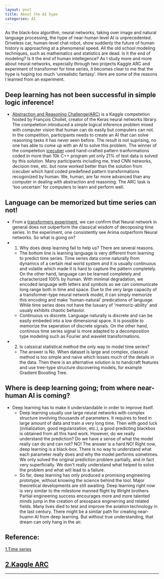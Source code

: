 ```yaml
---
layout: post
title: About the AI hype 
categories: AI
---
```


As the black-box algorithm, neural networks, taking over image and natural language processing, the hype of near-human level AI is unprecedented. Driveless car, human-level chat robot, show suddenly the future of human history is approaching at a phenomenal speed. All the old school modeling techniques, such as mathematics and statistics are dead. Is it the end of modeling? Is it the end of human intellegence? 
As I study more and more about neural networks, especially through two projects Kaggle ARC and experiment of transformer for time series, it becomes clear to me that the hype is hoping too much 'unrealistic fantasy'. Here are some of the reasons I learned from an experiment.

## Deep learning has not been successful in simple logic inference!
* [Abstraction and Reasoning Challenge(ARC)](https://www.kaggle.com/c/abstraction-and-reasoning-challenge) is a Kaggle competetion hosted by François Chollet, creator of the Keras neural networks library. The competetion introduced a simple logical inference problem mixed with computer vision that human can do easily but computers can not. In the competition, participants needs to create an AI that can solve reasoning tasks it has never seen before. The result is not suprising, no one has able to come up with an AI to solve this problem. The winner of the competetion [icecuber](https://www.kaggle.com/c/abstraction-and-reasoning-challenge/discussion/154597) used hand-crafted pattern tranformations coded in more than 10k C++ program yet only 21% of test data is solved by this solution. Many participants including me, tried CNN networks, decision tree, etc. but none worked better than  the solution from icecuber which hard coded predefined pattern transformations recogonized by human.  We, human, are far more advanced than any computer in dealing with abstraction and reasoning. The ARC task is 'too uncertain' for computers to learn and perform well.

## Language can be memorized but time series can not!
* From a [transformers experiment](https://github.com/juntaoduan/Time-Series-Analysis_Classical_and_NeuralNet), we can confirm that Neural network in general does not outperform the classical wisdom of decoposing time series. In the experiment, one consistently see Arima outperform Neural networks. So what is going on?
* 1. Why does deep learning fail to help us? There are several reasons.
    * The bottom line is learning language is very different from learning to predict time series. Time series data come naturally from dynamics of a certain real world system and it is usually continuous and volatile which made it is hard to capture the pattern completely. On the other hand, language can be learned completely and characterized 100% by human. With minimal degradation, we encoded language with letters and symbols so we can communicate long range both in time and space. Due to the very large capacity of a transformer-type neural network model, it can simply memorize this encoding and make 'human-natural' predications of language. While time series does not have the luxuary of 'memoriz-ability' and usualy exhibits chaotic behavior.
    * Continuous vs discrete. Language naturally is discrete and can be easily embeded into a low dimensional space. It is possible to memorize the seperation of discrete signals. On the other hand, continous time series signal is more adapted to a decomposition type modeling such as Fourier and wavelet transformations.
* 2. Is calssical statistical method the only way to model time series?
    * The answer is No. When dataset is large and complex, classical method is too simple and naive which losses much of the details in the data. Then there is an alternative solution is to handcraft features and use tree-type structure discovering models, for example Gradient Boosting Tree.


## Where is deep learning going; from where near-human AI is coming?

* Deep learning has to make it understandable in order to improve itself. 
    * Deep learning usually use large neural networks with complex structure involving thousands of parameters.  It requires to feed in large amount of data and train a very long time. Then with good luck (initialization, good regularization, etc.), a good predicting blackbox is obtained from all this hard work.  However, do we really understand the prediction? Do we have a sense of what the model really can do and can not? NO! The answer is a hard NO! Right now, deep learning is a black-box. There is no way to understand what each parameter really does and why the model performs sometimes. We only solved the original prediction problem partially, and in fact very superficially. We don't really understand what helped to solve the problem and what will lead to a failure. 
    * So far, deep learning has only produced a promising engineering prototype, without knowing the science behind the tool. Major theoretical developments are still awaiting. Deep learning right now is very similar to the milestone manned flight by Wright brothers. Partial engineering success encourages more and more talented minds jump in the creation of areospace enginerring and related fields. Many lives died to test and improve the aviation technology in the last century. There might be a similar path for creating near-huamn AI from deep learning. But without true understanding, that dream can only hang in the air.



## Reference: 
[1.Time series](https://github.com/juntaoduan/Time-Series-Analysis_Classical_and_NeuralNet)

[2.Kaggle ARC](https://www.kaggle.com/c/abstraction-and-reasoning-challenge/overview)
----
****
